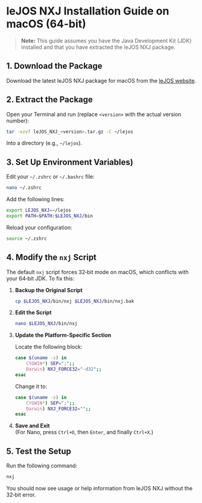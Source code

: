# leJOS NXJ Installation Guide on macOS (64-bit)

> **Note:** This guide assumes you have the Java Development Kit (JDK) installed and that you have extracted the leJOS
> NXJ package.

## 1. Download the Package

Download the latest leJOS NXJ package for macOS from
the [leJOS website](https://lejos.sourceforge.io/nxj-downloads.php).

## 2. Extract the Package

Open your Terminal and run (replace `<version>` with the actual version number):

```bash
tar -xzvf leJOS_NXJ_<version>.tar.gz -C ~/lejos
```

Into a directory (e.g., `~/lejos`).

## 3. Set Up Environment Variables)

Edit your `~/.zshrc` or `~/.bashrc` file:

```bash
nano ~/.zshrc
```

Add the following lines:

```bash
export LEJOS_NXJ=~/lejos
export PATH=$PATH:$LEJOS_NXJ/bin
```

Reload your configuration:

```bash
source ~/.zshrc
```

## 4. Modify the `nxj` Script

The default `nxj` script forces 32‑bit mode on macOS, which conflicts with your 64‑bit JDK. To fix this:

1. **Backup the Original Script**

   ```bash
   cp $LEJOS_NXJ/bin/nxj $LEJOS_NXJ/bin/nxj.bak
   ```

2. **Edit the Script**

   ```bash
   nano $LEJOS_NXJ/bin/nxj
   ```

3. **Update the Platform-Specific Section**

   Locate the following block:

   ```bash
   case $(uname -s) in
       CYGWIN*) SEP=";";;
       Darwin) NXJ_FORCE32="-d32";;
   esac
   ```

   Change it to:

   ```bash
   case $(uname -s) in
       CYGWIN*) SEP=";";;
       Darwin) NXJ_FORCE32="";;
   esac
   ```

4. **Save and Exit**  
   (For Nano, press `Ctrl+O`, then `Enter`, and finally `Ctrl+X`.)

## 5. Test the Setup

Run the following command:

```bash
nxj
```

You should now see usage or help information from leJOS NXJ without the 32‑bit error.